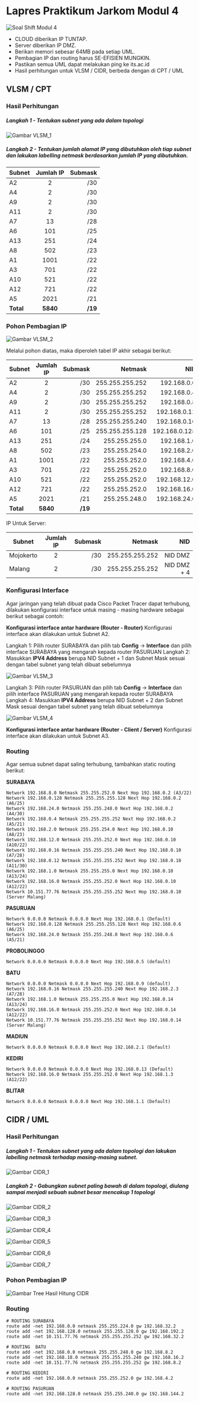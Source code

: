 # Lapres Praktikum Jarkom Modul 4

![Soal Shift Modul 4](Soal_Shift_Modul_4.png)

- CLOUD diberikan IP TUNTAP.
- Server diberikan IP DMZ.
- Berikan memori sebesar 64MB pada setiap UML.
- Pembagian IP dan routing harus SE-EFISIEN MUNGKIN.
- Pastikan semua UML dapat melakukan ping ke its.ac.id
- Hasil perhitungan untuk VLSM / CIDR, berbeda dengan di CPT / UML

## VLSM / CPT

### Hasil Perhitungan

##### Langkah 1 - Tentukan subnet yang ada dalam topologi

![Gambar VLSM_1](VLSM_1.png)

##### Langkah 2 - Tentukan jumlah alamat IP yang dibutuhkan oleh tiap subnet dan lakukan labelling netmask berdasarkan jumlah IP yang dibutuhkan.
| Subnet| Jumlah IP | Submask |
| ------------- |:-------------:| -----:|
| A2 | 2 | /30 |
| A4 | 2 | /30 |
| A9 | 2 | /30 |
| A11 | 2 | /30 |
| A7 | 13 | /28 |
| A6 | 101 | /25 |
| A13 | 251 | /24 |
| A8 | 502 | /23 |
| A1 | 1001 | /22 |
| A3 | 701 | /22 |
| A10 | 521 | /22 |
| A12 | 721 | /22 |
| A5 | 2021 | /21 |
| **Total** | **5840** | **/19** |

### Pohon Pembagian IP

![Gambar VLSM_2](VLSM_2.png)

Melalui pohon diatas, maka diperoleh tabel IP akhir sebagai berikut:

| Subnet | Jumlah IP | Submask | Netmask | NID |
| ------------- |:-------------:| -----:| -----: | -----: |
| A2 | 2 | /30 | 255.255.255.252 | 192.168.0.0 |
| A4 | 2 | /30 | 255.255.255.252 | 192.168.0.4 |
| A9 | 2 | /30 | 255.255.255.252 | 192.168.0.8 |
| A11 | 2 | /30 | 255.255.255.252 | 192.168.0.12 |
| A7 | 13 | /28 | 255.255.255.240 | 192.168.0.16 |
| A6 | 101 | /25 | 255.255.255.128 | 192.168.0.128 |
| A13 | 251 | /24 | 255.255.255.0 | 192.168.1.0 |
| A8 | 502 | /23 | 255.255.254.0 | 192.168.2.0 |
| A1 | 1001 | /22 | 255.255.252.0 | 192.168.4.0 |
| A3 | 701 | /22 | 255.255.252.0 | 192.168.8.0 |
| A10 | 521 | /22 | 255.255.252.0 | 192.168.12.0 |
| A12 | 721 | /22 | 255.255.252.0 | 192.168.16.0 |
| A5 | 2021 | /21 | 255.255.248.0 | 192.168.24.0 |
| **Total** | **5840** | **/19** |

IP Untuk Server:

| Subnet | Jumlah IP | Submask | Netmask | NID |
| ------------- |:-------------:| -----:| -----: | -----: |
| Mojokerto | 2 | /30 | 255.255.255.252 | NID DMZ |
| Malang | 2 | /30 | 255.255.255.252 | NID DMZ + 4 |

### Konfigurasi Interface

Agar jaringan yang telah dibuat pada Cisco Packet Tracer dapat terhubung, dilakukan konfigurasi interface untuk masing - masing hardware sebagai berikut sebagai contoh:

**Konfigurasi interface antar hardware (Router - Router)**
Konfigurasi interface akan dilakukan untuk Subnet A2.

Langkah 1: Pilih router SURABAYA dan pilih tab **Config**  -> **Interface** dan pilih interface SURABAYA yang mengarah kepada router PASURUAN
Langkah 2: Masukkan **IPV4 Address** berupa NID Subnet + 1 dan Subnet Mask sesuai dengan tabel subnet yang telah dibuat sebelumnya

![Gambar VLSM_3](VLSM_3.png)

Langkah 3: Pilih router PASURUAN dan pilih tab **Config**  -> **Interface** dan pilih interface PASURUAN yang mengarah kepada router SURABAYA
Langkah 4: Masukkan **IPV4 Address** berupa NID Subnet + 2 dan Subnet Mask sesuai dengan tabel subnet yang telah dibuat sebelumnya

![Gambar VLSM_4](VLSM_4.png)

**Konfigurasi interface antar hardware (Router - Client / Server)**
Konfigurasi interface akan dilakukan untuk Subnet A3.

### Routing

Agar semua subnet dapat saling terhubung, tambahkan static routing berikut:

**SURABAYA**
```
Network 192.168.8.0 Netmask 255.255.252.0 Next Hop 192.168.0.2 (A3/22)
Network 192.168.0.128 Netmask 255.255.255.128 Next Hop 192.168.0.2 (A6/25)
Network 192.168.24.0 Netmask 255.255.248.0 Next Hop 192.168.0.2 (A4/30)
Network 192.168.0.4 Netmask 255.255.255.252 Next Hop 192.168.0.2 (A5/21)
Network 192.168.2.0 Netmask 255.255.254.0 Next Hop 192.168.0.10 (A8/23)
Network 192.168.12.0 Netmask 255.255.252.0 Next Hop 192.168.0.10 (A10/22)
Network 192.168.0.16 Netmask 255.255.255.240 Next Hop 192.168.0.10 (A7/28)
Network 192.168.0.12 Netmask 255.255.255.252 Next Hop 192.168.0.10 (A11/30)
Network 192.168.1.0 Netmask 255.255.255.0 Next Hop 192.168.0.10 (A13/24)
Network 192.168.16.0 Netmask 255.255.252.0 Next Hop 192.168.0.10 (A12/22)
Network 10.151.77.76 Netmask 255.255.255.252 Next Hop 192.168.0.10 (Server Malang)
```

**PASURUAN**
```
Network 0.0.0.0 Netmask 0.0.0.0 Next Hop 192.168.0.1 (Default)
Network 192.168.0.128 Netmask 255.255.255.128 Next Hop 192.168.0.6 (A6/25)
Network 192.168.24.0 Netmask 255.255.248.0 Next Hop 192.168.0.6 (A5/21)
```

**PROBOLINGGO**
```
Network 0.0.0.0 Netmask 0.0.0.0 Next Hop 192.168.0.5 (default)
```

**BATU**
```
Network 0.0.0.0 Netmask 0.0.0.0 Next Hop 192.168.0.9 (default)
Network 192.168.0.16 Netmask 255.255.255.240 Next Hop 192.168.2.3 (A7/28)
Network 192.168.1.0 Netmask 255.255.255.0 Next Hop 192.168.0.14 (A13/24)
Network 192.168.16.0 Netmask 255.255.252.0 Next Hop 192.168.0.14 (A12/22)
Network 10.151.77.76 Netmask 255.255.255.252 Next Hop 192.168.0.14 (Server Malang)
```

**MADIUN**
```
Network 0.0.0.0 Netmask 0.0.0.0 Next Hop 192.168.2.1 (Default)
```

**KEDIRI**
```
Network 0.0.0.0 Netmask 0.0.0.0 Next Hop 192.168.0.13 (Default)
Network 192.168.16.0 Netmask 255.255.252.0 Next Hop 192.168.1.3 (A12/22)
```

**BLITAR**
```
Network 0.0.0.0 Netmask 0.0.0.0 Next Hop 192.168.1.1 (Default)
```

## CIDR / UML

### Hasil Perhitungan

##### Langkah 1 - Tentukan subnet yang ada dalam topologi dan lakukan labelling netmask terhadap masing-masing subnet.

![Gambar CIDR_1](CIDR_1.png)

##### Langkah 2 - Gabungkan subnet paling bawah di dalam topologi, diulang sampai menjadi sebuah subnet besar mencakup 1 topologi

![Gambar CIDR_2](CIDR_2.png)

![Gambar CIDR_3](CIDR_3.png)

![Gambar CIDR_4](CIDR_4.png)

![Gambar CIDR_5](CIDR_5.png)

![Gambar CIDR_6](CIDR_6.png)

![Gambar CIDR_7](CIDR_7.png)

### Pohon Pembagian IP

![Gambar Tree Hasil Hitung CIDR](CIDR_Tree.png)

### Routing

```
# ROUTING SURABAYA
route add -net 192.168.0.0 netmask 255.255.224.0 gw 192.168.32.2
route add -net 192.168.128.0 netmask 255.255.128.0 gw 192.168.192.2
route add -net 10.151.77.76 netmask 255.255.255.252 gw 192.168.32.2

# ROUTING  BATU
route add -net 192.168.0.0 netmask 255.255.248.0 gw 192.168.8.2
route add -net 192.168.18.0 netmask 255.255.255.240 gw 192.168.16.2
route add -net 10.151.77.76 netmask 255.255.255.252 gw 192.168.8.2

# ROUTING KEDIRI
route add -net 192.168.0.0 netmask 255.255.252.0 gw 192.168.4.2

# ROUTING PASURUAN
route add -net 192.168.128.0 netmask 255.255.240.0 gw 192.168.144.2
```
